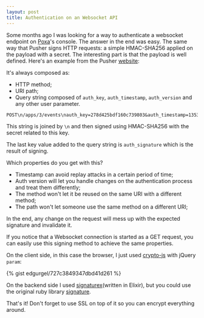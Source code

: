 ```yaml
---
layout: post
title: Authentication on an Websocket API
---
```


Some months ago I was looking for a way to authenticate a websocket endpoint on [Poxa](https://github.com/edgurgel/poxa)'s console. The answer in the end was easy. The same way that Pusher signs HTTP requests: a simple HMAC-SHA256 applied on the payload with a secret. The interesting part is that the payload is well defined. Here's an example from the Pusher [website](https://pusher.com/docs/rest_api):

It's always composed as:

* HTTP method;
* URI path;
* Query string composed of `auth_key`, `auth_timestamp`, `auth_version` and any other user parameter.

```
POST\n/apps/3/events\nauth_key=278d425bdf160c739803&auth_timestamp=1353088179&auth_version=1.0&body_md5=ec365a775a4cd0599faeb73354201b6f
```

This string is joined by `\n` and then signed using HMAC-SHA256 with the secret related to this key.

The last key value added to the query string is `auth_signature` which is the result of signing.

Which properties do you get with this?

* Timestamp can avoid replay attacks in a certain period of time;
* Auth version will let you handle changes on the authentication process and treat them differently;
* The method won't let it be reused on the same URI with a different method;
* The path won't let someone use the same method on a different URI;

In the end, any change on the request will mess up with the expected signature and invalidate it.

If you notice that a Websocket connection is started as a GET request, you can easily use this signing method to achieve the same properties.

On the client side, in this case the browser, I just used [crypto-js](https://code.google.com/p/crypto-js/) with jQuery `param`:

{% gist edgurgel/727c3849347dbd41d261 %}

On the backend side I used [signaturex](https://github.com/edgurgel/signaturex)(written in Elixir), but you could use the original ruby library [signature](https://github.com/mloughran/signature).

That's it! Don't forget to use SSL on top of it so you can encrypt everything around.
